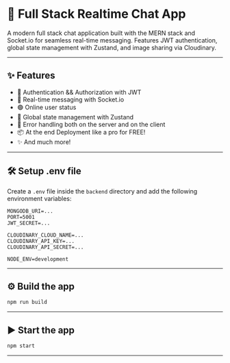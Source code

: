 # 💬 Full Stack Realtime Chat App

A modern full stack chat application built with the MERN stack and Socket.io for seamless real-time messaging. Features JWT authentication, global state management with Zustand, and image sharing via Cloudinary.

---

## ✨ Features

- 🔐 Authentication && Authorization with JWT  
- 📡 Real-time messaging with Socket.io  
- 🟢 Online user status  
- 🚀 Global state management with Zustand  
- 🐞 Error handling both on the server and on the client  
- 📦 At the end Deployment like a pro for FREE!  
- ✨ And much more!

---

## 🛠️ Setup .env file

Create a `.env` file inside the `backend` directory and add the following environment variables:

```
MONGODB_URI=...
PORT=5001
JWT_SECRET=...

CLOUDINARY_CLOUD_NAME=...
CLOUDINARY_API_KEY=...
CLOUDINARY_API_SECRET=...

NODE_ENV=development
```

---

## ⚙️ Build the app

```bash
npm run build
```

---

## ▶️ Start the app

```bash
npm start
```

---


